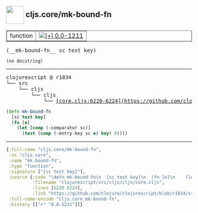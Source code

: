 ## <img width="48px" valign="middle" src="http://i.imgur.com/Hi20huC.png"> cljs.core/mk-bound-fn

 <table border="1">
<tr>
<td>function</td>
<td><a href="https://github.com/cljsinfo/api-refs/tree/0.0-1211"><img valign="middle" alt="[+] 0.0-1211" src="https://img.shields.io/badge/+-0.0--1211-lightgrey.svg"></a> </td>
</tr>
</table>

 <samp>
(__mk-bound-fn__ sc test key)<br>
</samp>

```
(no docstring)
```

---

 <pre>
clojurescript @ r1834
└── src
    └── cljs
        └── cljs
            └── <ins>[core.cljs:6220-6224](https://github.com/clojure/clojurescript/blob/r1834/src/cljs/cljs/core.cljs#L6220-L6224)</ins>
</pre>

```clj
(defn mk-bound-fn
  [sc test key]
  (fn [e]
    (let [comp (-comparator sc)]
      (test (comp (-entry-key sc e) key) 0))))
```


---

```clj
{:full-name "cljs.core/mk-bound-fn",
 :ns "cljs.core",
 :name "mk-bound-fn",
 :type "function",
 :signature ["[sc test key]"],
 :source {:code "(defn mk-bound-fn\n  [sc test key]\n  (fn [e]\n    (let [comp (-comparator sc)]\n      (test (comp (-entry-key sc e) key) 0))))",
          :filename "clojurescript/src/cljs/cljs/core.cljs",
          :lines [6220 6224],
          :link "https://github.com/clojure/clojurescript/blob/r1834/src/cljs/cljs/core.cljs#L6220-L6224"},
 :full-name-encode "cljs.core_mk-bound-fn",
 :history [["+" "0.0-1211"]]}

```
